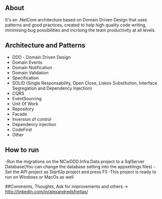 ## About

It's an .NetCore architecture based on Domain Driven Design that uses patterns and good practices, created to help high quality code writing, minimising bug possibilities and incrising the team productivity at all levels.

## Architecture and Patterns
- DDD - Domain Driven Design
- Domain Events
- Domain Notification
- Domain Validation
- Specification
- SOLID (Single Responsability, Open Close, Liskov Substitution, Interface Segregation and Dependency Injection)
- CQRS
- EventSourcing
- Unit Of Work
- Repository
- Facade
- Inversion of control
- Dependency injection
- CodeFirst
- Other

## How to run
-Run the migrations on the NCwDDD.Infra.Data project to a SqlServer Database(You can change the database setting into the appsettings files)
-Set the API project as StartUp project and press F5
-This project is ready to run on Windows or MacOs as well

##Comments, Thoughts, Ask for improvements and others
-> http://linkedin.com/in/alexandredsfreitas/ 
